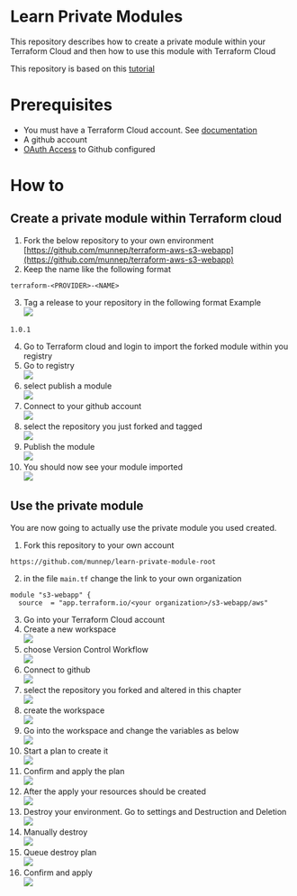 # Learn Private Modules

This repository describes how to create a private module within your Terraform Cloud and then how to use this module with Terraform Cloud

This repository is based on this [tutorial](https://learn.hashicorp.com/tutorials/terraform/module-private-registry-share?in=terraform/modules)


# Prerequisites

- You must have a Terraform Cloud account. See [documentation](https://learn.hashicorp.com/tutorials/terraform/cloud-sign-up#create-an-account)  
- A github account
- [OAuth Access](https://www.terraform.io/docs/cloud/vcs/github.html) to Github configured

# How to

## Create a private module within Terraform cloud

1. Fork the below repository to your own environment  
[https://github.com/munnep/terraform-aws-s3-webapp](https://github.com/munnep/terraform-aws-s3-webapp)
2. Keep the name like the following format
```
terraform-<PROVIDER>-<NAME>
```
3. Tag a release to your repository in the following format
Example  
![](media/2021-11-08-11-46-09.png)  
```
1.0.1
```
4. Go to Terraform cloud and login to import the forked module within you registry
5. Go to registry  
![](media/2021-11-08-11-48-36.png)    
6. select publish a module  
![](media/2021-11-08-11-49-01.png)  
7. Connect to your github account  
![](media/2021-11-08-11-49-30.png)    
8. select the repository you just forked and tagged    
![](media/2021-11-08-11-51-14.png)  
9. Publish the module  
![](media/2021-11-08-11-51-34.png)  
10. You should now see your module imported  
![](media/2021-11-08-11-52-01.png)   


## Use the private module

You are now going to actually use the private module you used created. 

1. Fork this repository to your own account  
```
https://github.com/munnep/learn-private-module-root
```
2. in the file ```main.tf``` change the link to your own organization  
```
module "s3-webapp" {
  source  = "app.terraform.io/<your organization>/s3-webapp/aws"
```
3. Go into your Terraform Cloud account
4. Create a new workspace      
![](media/2021-11-08-11-58-15.png)  
5. choose Version Control Workflow  
![](media/2021-11-08-11-58-49.png)  
6. Connect to github  
![](media/2021-11-08-11-59-36.png)  
7. select the repository you forked and altered in this chapter  
![](media/2021-11-08-12-00-14.png)  
8. create the workspace  
![](media/2021-11-08-12-00-42.png)  
9. Go into the workspace and change the variables as below     
![](media/2021-11-08-12-02-15.png)  
10. Start a plan to create it    
![](media/2021-11-08-12-03-09.png)  
11. Confirm and apply the plan  
![](media/2021-11-08-12-06-29.png)  
12. After the apply your resources should be created  
![](media/2021-11-08-12-07-21.png)  
13. Destroy your environment. Go to settings and Destruction and Deletion  
![](media/2021-11-08-12-08-21.png)  
14. Manually destroy   
![](media/2021-11-08-12-08-44.png)  
15. Queue destroy plan  
![](media/2021-11-08-12-09-15.png)  
16. Confirm and apply  
![](media/2021-11-08-12-10-01.png)  
